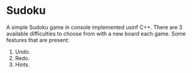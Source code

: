 # Sudoku
A simple Sudoku game in console implemented usinf C++.
There are 3 available difficulties to choose from with a new board each game. 
Some features that are present:
1. Undo.
2. Redo.
3. Hints.
